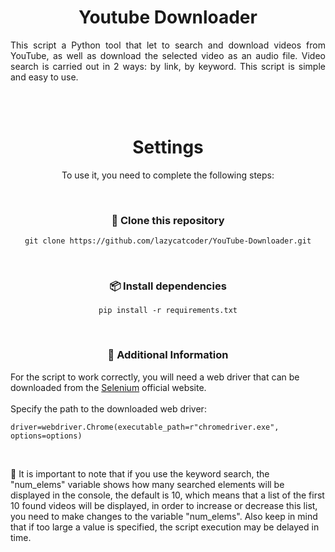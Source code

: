 <div align="center">
  <h1>Youtube Downloader</h1>
</div>

<div align="justify">
   This script a Python tool that let to search and download   videos from YouTube, as well as download the selected video as an audio file. Video search is carried out in 2 ways: by link, by keyword. This script is simple and easy to use. 
</div>

<br><br>

<div align="center">

# Settings
To use it, you need to complete the following steps:

<br>

### 📁 Clone this repository

   ```
   git clone https://github.com/lazycatcoder/YouTube-Downloader.git
   ```

<br>

### 📦 Install dependencies
   
   ```
   pip install -r requirements.txt
   ```

<br>

### 🔧 Additional Information
<div align="left">
For the script to work correctly, you will need a web driver that can be downloaded from the <a href="https://www.selenium.dev/documentation/en/webdriver/driver_requirements">Selenium</a> official website.  
</div>

<br>

<div align="left">
Specify the path to the downloaded web driver:

<br>

   ```
   driver=webdriver.Chrome(executable_path=r"chromedriver.exe", options=options)
   ```

<br>

🔴 It is important to note that if you use the keyword search, the "num_elems" variable shows how many searched elements will be displayed in the console, the default is 10, which means that a list of the first 10 found videos will be displayed, in order to increase or decrease this list, you need to make changes to the variable "num_elems". Also keep in mind that if too large a value is specified, the script execution may be delayed in time.

</div>